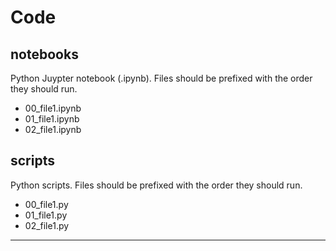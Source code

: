 # Code

## notebooks

Python Juypter notebook (.ipynb). Files should be prefixed with the order they should run.

- 00_file1.ipynb
- 01_file1.ipynb
- 02_file1.ipynb

## scripts

Python scripts. Files should be prefixed with the order they should run.

- 00_file1.py
- 01_file1.py
- 02_file1.py

---
